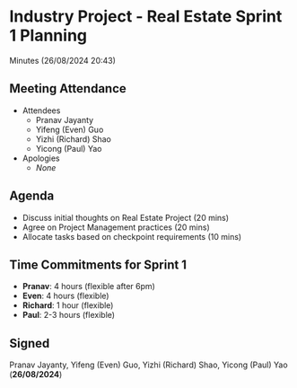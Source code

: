 # Industry Project - Real Estate Sprint 1 Planning
Minutes (26/08/2024 20:43)
## Meeting Attendance
- Attendees
  - Pranav Jayanty
  - Yifeng (Even) Guo
  - Yizhi (Richard) Shao
  - Yicong (Paul) Yao
- Apologies
  - *None*
## Agenda
- Discuss initial thoughts on Real Estate Project (20 mins)
- Agree on Project Management practices (20 mins)
- Allocate tasks based on checkpoint requirements (10 mins)
## Time Commitments for Sprint 1
- **Pranav**: 4 hours (flexible after 6pm)
- **Even**: 4 hours (flexible)
- **Richard**: 1 hour (flexible)
- **Paul**: 2-3 hours (flexible)
## Signed
Pranav Jayanty, Yifeng (Even) Guo, Yizhi (Richard) Shao, Yicong (Paul) Yao (**26/08/2024**)
